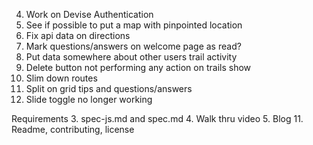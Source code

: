   4.  Work on Devise Authentication
  8.  See if possible to put a map with pinpointed location
  10. Fix api data on directions
  13. Mark questions/answers on welcome page as read?
  16. Put data somewhere about other users trail activity
  20.  Delete button not performing any action on trails show
  21.  Slim down routes
  22.  Split on grid tips and questions/answers
  23. Slide toggle no longer working


Requirements
3. spec-js.md and spec.md
4. Walk thru video
5. Blog
11. Readme, contributing, license
